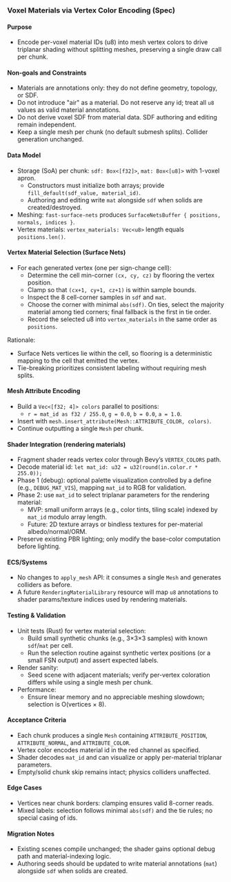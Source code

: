 ### Voxel Materials via Vertex Color Encoding (Spec)

#### Purpose
- Encode per-voxel material IDs (u8) into mesh vertex colors to drive triplanar shading without splitting meshes, preserving a single draw call per chunk.

#### Non-goals and Constraints
- Materials are annotations only: they do not define geometry, topology, or SDF.
- Do not introduce "air" as a material. Do not reserve any id; treat all `u8` values as valid material annotations.
- Do not derive voxel SDF from material data. SDF authoring and editing remain independent.
- Keep a single mesh per chunk (no default submesh splits). Collider generation unchanged.

#### Data Model
- Storage (SoA) per chunk: `sdf: Box<[f32]>`, `mat: Box<[u8]>` with 1-voxel apron.
  - Constructors must initialize both arrays; provide `fill_default(sdf_value, material_id)`.
  - Authoring and editing write `mat` alongside `sdf` when solids are created/destroyed.
- Meshing: `fast-surface-nets` produces `SurfaceNetsBuffer { positions, normals, indices }`.
- Vertex materials: `vertex_materials: Vec<u8>` length equals `positions.len()`.

#### Vertex Material Selection (Surface Nets)
- For each generated vertex (one per sign-change cell):
  - Determine the cell min-corner `(cx, cy, cz)` by flooring the vertex position.
  - Clamp so that `(cx+1, cy+1, cz+1)` is within sample bounds.
  - Inspect the 8 cell-corner samples in `sdf` and `mat`.
  - Choose the corner with minimal `abs(sdf)`. On ties, select the majority material among tied corners; final fallback is the first in tie order.
  - Record the selected u8 into `vertex_materials` in the same order as `positions`.

Rationale:
- Surface Nets vertices lie within the cell, so flooring is a deterministic mapping to the cell that emitted the vertex.
- Tie-breaking prioritizes consistent labeling without requiring mesh splits.

#### Mesh Attribute Encoding
- Build a `Vec<[f32; 4]> colors` parallel to positions:
  - `r = mat_id as f32 / 255.0`, `g = 0.0`, `b = 0.0`, `a = 1.0`.
- Insert with `mesh.insert_attribute(Mesh::ATTRIBUTE_COLOR, colors)`.
- Continue outputting a single `Mesh` per chunk.

#### Shader Integration (rendering materials)
- Fragment shader reads vertex color through Bevy’s `VERTEX_COLORS` path.
- Decode material id: `let mat_id: u32 = u32(round(in.color.r * 255.0));`
- Phase 1 (debug): optional palette visualization controlled by a define (e.g., `DEBUG_MAT_VIS`), mapping `mat_id` to RGB for validation.
- Phase 2: use `mat_id` to select triplanar parameters for the rendering material:
  - MVP: small uniform arrays (e.g., color tints, tiling scale) indexed by `mat_id` modulo array length.
  - Future: 2D texture arrays or bindless textures for per-material albedo/normal/ORM.
- Preserve existing PBR lighting; only modify the base-color computation before lighting.

#### ECS/Systems
- No changes to `apply_mesh` API: it consumes a single `Mesh` and generates colliders as before.
- A future `RenderingMaterialLibrary` resource will map `u8` annotations to shader params/texture indices used by rendering materials.

#### Testing & Validation
- Unit tests (Rust) for vertex material selection:
  - Build small synthetic chunks (e.g., 3×3×3 samples) with known `sdf`/`mat` per cell.
  - Run the selection routine against synthetic vertex positions (or a small FSN output) and assert expected labels.
- Render sanity:
  - Seed scene with adjacent materials; verify per-vertex coloration differs while using a single mesh per chunk.
- Performance:
  - Ensure linear memory and no appreciable meshing slowdown; selection is O(vertices × 8).

#### Acceptance Criteria
- Each chunk produces a single `Mesh` containing `ATTRIBUTE_POSITION`, `ATTRIBUTE_NORMAL`, and `ATTRIBUTE_COLOR`.
- Vertex color encodes material id in the red channel as specified.
- Shader decodes `mat_id` and can visualize or apply per-material triplanar parameters.
- Empty/solid chunk skip remains intact; physics colliders unaffected.

#### Edge Cases
- Vertices near chunk borders: clamping ensures valid 8-corner reads.
- Mixed labels: selection follows minimal `abs(sdf)` and the tie rules; no special casing of ids.

#### Migration Notes
- Existing scenes compile unchanged; the shader gains optional debug path and material-indexing logic.
- Authoring seeds should be updated to write material annotations (`mat`) alongside `sdf` when solids are created.


